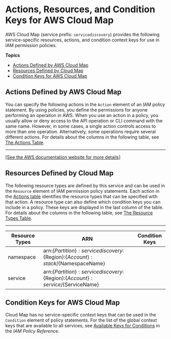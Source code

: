 # Actions, Resources, and Condition Keys for AWS Cloud Map<a name="list_awscloudmap"></a>

AWS Cloud Map \(service prefix: `servicediscovery`\) provides the following service\-specific resources, actions, and condition context keys for use in IAM permission policies\.

**Topics**
+ [Actions Defined by AWS Cloud Map](#awscloudmap-actions-as-permissions)
+ [Resources Defined by Cloud Map](#awscloudmap-resources-for-iam-policies)
+ [Condition Keys for AWS Cloud Map](#awscloudmap-policy-keys)

## Actions Defined by AWS Cloud Map<a name="awscloudmap-actions-as-permissions"></a>

You can specify the following actions in the `Action` element of an IAM policy statement\. By using policies, you define the permissions for anyone performing an operation in AWS\. When you use an action in a policy, you usually allow or deny access to the API operation or CLI command with the same name\. However, in some cases, a single action controls access to more than one operation\. Alternatively, some operations require several different actions\. For details about the columns in the following table, see [The Actions Table](reference_policies_actions-resources-contextkeys.md#actions_table)\.


****  
[\[See the AWS documentation website for more details\]](http://docs.aws.amazon.com/IAM/latest/UserGuide/list_awscloudmap.html)

## Resources Defined by Cloud Map<a name="awscloudmap-resources-for-iam-policies"></a>

The following resource types are defined by this service and can be used in the `Resource` element of IAM permission policy statements\. Each action in the [Actions table](#awscloudmap-actions-as-permissions) identifies the resource types that can be specified with that action\. A resource type can also define which condition keys you can include in a policy\. These keys are displayed in the last column of the table\. For details about the columns in the following table, see [The Resource Types Table](reference_policies_actions-resources-contextkeys.md#resources_table)\.


****  

| Resource Types | ARN | Condition Keys | 
| --- | --- | --- | 
|   namespace  |  arn:$\{Partition\}:servicediscovery:$\{Region\}:$\{Account\}:stack/$\{NamespaceName\}  |  | 
|   service  |  arn:$\{Partition\}:servicediscovery:$\{Region\}:$\{Account\}:service/$\{ServiceName\}  |  | 

## Condition Keys for AWS Cloud Map<a name="awscloudmap-policy-keys"></a>

Cloud Map has no service\-specific context keys that can be used in the `Condition` element of policy statements\. For the list of the global context keys that are available to all services, see [Available Keys for Conditions](reference_policies_condition-keys.html#AvailableKeys) in the *IAM Policy Reference*\.